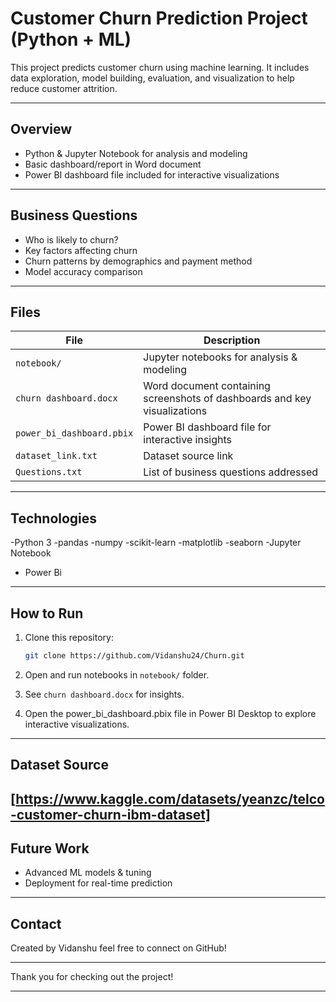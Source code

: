 # Customer Churn Prediction Project (Python + ML)

This project predicts customer churn using machine learning. It includes data exploration, model building, evaluation, and visualization to help reduce customer attrition.

---

## Overview

- Python & Jupyter Notebook for analysis and modeling  
- Basic dashboard/report in Word document  
- Power BI dashboard file included for interactive visualizations

---

## Business Questions

- Who is likely to churn?  
- Key factors affecting churn  
- Churn patterns by demographics and payment method  
- Model accuracy comparison  

---

## Files

| File                      | Description                                                               |
|---------------------------|---------------------------------------------------------------------------|
| `notebook/`               | Jupyter notebooks for analysis & modeling                                 |
| `churn dashboard.docx`    | Word document containing screenshots of dashboards and key visualizations |
| `power_bi_dashboard.pbix` | Power BI dashboard file for interactive insights                          |
| `dataset_link.txt`        | Dataset source link                                                       |
| `Questions.txt`           | List of business questions addressed                                      |

---

## Technologies

-Python 3
-pandas
-numpy
-scikit-learn
-matplotlib
-seaborn
-Jupyter Notebook
- Power Bi

---

## How to Run

1. Clone this repository:
   ```bash
   git clone https://github.com/Vidanshu24/Churn.git
   ```

2. Open and run notebooks in `notebook/` folder.

3. See `churn dashboard.docx` for insights.

4. Open the power_bi_dashboard.pbix file in Power BI Desktop to explore interactive visualizations.

---

## Dataset Source

[https://www.kaggle.com/datasets/yeanzc/telco-customer-churn-ibm-dataset]
---

## Future Work

- Advanced ML models & tuning  
- Deployment for real-time prediction
  
---

## Contact

Created by Vidanshu feel free to connect on GitHub!

---

Thank you for checking out the project!

---
